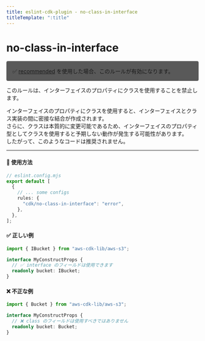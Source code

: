 ```yaml
---
title: eslint-cdk-plugin - no-class-in-interface
titleTemplate: ":title"
---
```


# no-class-in-interface

<div style="margin-top: 16px; background-color: #595959; padding: 16px; border-radius: 4px;">
  ✅ <a href="/ja/rules/#recommended-rules">recommended</a>
  を使用した場合、このルールが有効になります。
</div>

このルールは、インターフェイスのプロパティにクラスを使用することを禁止します。

インターフェイスのプロパティにクラスを使用すると、インターフェイスとクラス実装の間に密接な結合が作成されます。  
さらに、クラスは本質的に変更可能であるため、インターフェイスのプロパティ型としてクラスを使用すると予期しない動作が発生する可能性があります。  
したがって、このようなコードは推奨されません。

---

#### 🔧 使用方法

```ts
// eslint.config.mjs
export default [
  {
    // ... some configs
    rules: {
      "cdk/no-class-in-interface": "error",
    },
  },
];
```

#### ✅ 正しい例

```ts
import { IBucket } from "aws-cdk-lib/aws-s3";

interface MyConstructProps {
  // ✅ interface のフィールドは使用できます
  readonly bucket: IBucket;
}
```

#### ❌ 不正な例

```ts
import { Bucket } from "aws-cdk-lib/aws-s3";

interface MyConstructProps {
  // ❌ class のフィールドは使用すべきではありません
  readonly bucket: Bucket;
}
```
